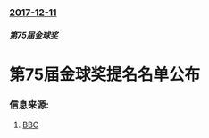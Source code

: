 ### [2017-12-11](/news/2017/12/11/index.md)

##### 第75届金球奖
# 第75届金球奖提名名单公布 




### 信息来源:

1. [BBC](http://www.bbc.co.uk/news/entertainment-arts-42310630)
